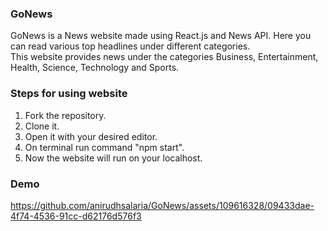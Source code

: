 ### GoNews
GoNews is a News website made using React.js and News API. Here you can read various top headlines under different categories.                         
This website provides news under the categories Business, Entertainment, Health, Science, Technology and Sports.                                             
### Steps for using website
1. Fork the repository.
2. Clone it.
3. Open it with your desired editor.
4. On terminal run command "npm start".
5. Now the website will run on your localhost.                                                                                                               
### Demo


https://github.com/anirudhsalaria/GoNews/assets/109616328/09433dae-4f74-4536-91cc-d62176d576f3

